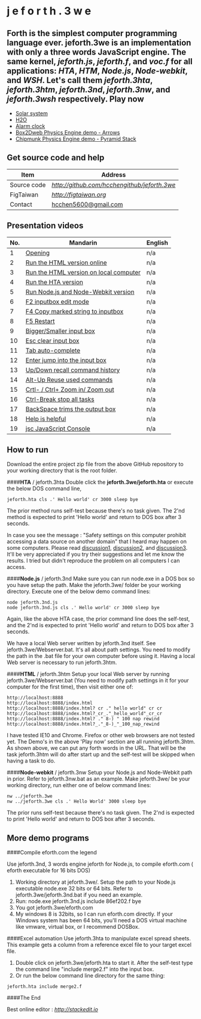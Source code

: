  

j e f o r t h . 3 w e
==============
**Forth** is the simplest computer programming language ever. **jeforth.3we** is an implementation with only a three words JavaScript engine. The same kernel, *jeforth.js*, *jeforth.f*, and *voc.f* for all applications: *HTA*, *HTM*, *Node.js*, *Node-webkit*, and *WSH*. Let's call them *jeforth.3hta*, *jeforth.3htm*, *jeforth.3nd*, *jeforth.3nw*, and *jeforth.3wsh* respectively.
Play now
-----------

 - [Solar system](http://figtaiwan.org/project/jeforth/jeforth.3we-master/index.html?cls_include_solar-system.f)
 - [H2O](http://figtaiwan.org/project/jeforth/jeforth.3we-master/index.html?cls_include_h2o.f)
 - [Alarm clock](http://figtaiwan.org/project/jeforth/jeforth.3we-master/index.html?cls_include_alarm.f_er)
 - [Box2Dweb Physics Engine demo - Arrows](http://figtaiwan.org/project/jeforth/jeforth.3we-master/index.html?cls_include_box2dweb-arrow.f)
 - [Chipmunk Physics Engine demo - Pyramid Stack](http://figtaiwan.org/project/jeforth/jeforth.3we-master/index.html?cls_include_chipmunk-js-pyramidstack.f)
 
Get source code and help
-----------------------------------

| Item | Address |
----------------|----------------------------------------------
| Source code | *http://github.com/hcchengithub/jeforth.3we* |
| FigTaiwan | *http://figtaiwan.org* |
| Contact | hcchen5600@gmail.com |

Presentation videos
-----------------------

| No.   | Mandarin | English |
--------|----------|---------
| 1  | [Opening](http://www.camdemy.com/media/19253)| n/a |
| 2  | [Run the HTML version online](http://www.camdemy.com/media/19254)| n/a |
| 3  | [Run the HTML version on local computer](http://www.camdemy.com/media/19255)| n/a |
| 4  | [Run the HTA version](http://www.camdemy.com/media/19256)| n/a |
| 5  | [Run Node.js and Node-Webkit version](http://www.camdemy.com/media/19257)| n/a |
| 6  | [F2 inputbox edit mode](http://www.camdemy.com/media/19258)| n/a |
| 7  | [F4 Copy marked string to inputbox](http://www.camdemy.com/media/19259)| n/a |
| 8  | [F5 Restart](http://www.camdemy.com/media/19260)| n/a |
| 9  | [Bigger/Smaller input box](http://www.camdemy.com/media/19261)| n/a |
| 10 | [Esc clear input box](http://www.camdemy.com/media/19262)| n/a |
| 11 | [Tab auto-complete](http://www.camdemy.com/media/19263)| n/a |
| 12 | [Enter jump into the input box](http://www.camdemy.com/media/19264)| n/a |
| 13 | [Up/Down recall command history](http://www.camdemy.com/media/19265)| n/a |
| 14 | [Alt-Up Reuse used commands](http://www.camdemy.com/media/19266)| n/a |
| 15 | [Crtl- / Ctrl+ Zoom in/ Zoom out](http://www.camdemy.com/media/19267)| n/a |
| 16 | [Ctrl-Break stop all tasks](http://www.camdemy.com/media/19268)| n/a |
| 17 | [BackSpace trims the output box](http://www.camdemy.com/media/19269)| n/a |
| 18 | [Help is helpful](http://www.camdemy.com/media/19270)| n/a |
| 19 | [jsc JavaScript Console](http://www.camdemy.com/media/19271)| n/a |

How to run
-------------
Download the entire project zip file from the above GitHub repository to your working directory that is the root folder.

####**HTA** / jeforth.3hta
Double click the **jeforth.3we/jeforth.hta** or execute the below DOS command line,
```
jeforth.hta cls .' Hello world' cr 3000 sleep bye
```
The prior method runs self-test because there's no task given. The 2'nd method is expected to print 'Hello world' and return to DOS box after 3 seconds.

In case you see the message : "Safety settings on this computer prohibit accessing a data source on another domain" that I heard may happen on some computers. Please read [discussion1](http://forums.aspfree.com/windows-scripting-64/safety-settings-error-hta-script-266006.html), [discussion2](http://www.sapien.com/forums/viewtopic.php?f=20&t=3725), and [discussion3](https://nakedsecurity.sophos.com/2009/10/16/power-misplaced-trust-htas-insecurity). It'll be very appreciated if you try their suggestions and let me know the results. I tried but didn't reproduce the problem on all computers I can access.

####**Node.js** / jeforth.3nd
Make sure you can run node.exe in a DOS box so you have setup the path. Make the jeforth.3we/ folder be your working directory. Execute one of the below demo command lines:
```
node jeforth.3nd.js
node jeforth.3nd.js cls .' Hello world' cr 3000 sleep bye
```
Again, like the above HTA case, the prior command line does the self-test, and the 2'nd is expected to print 'Hello world' and return to DOS box after 3 seconds.

We have a local Web server written by jeforth.3nd itself. See jeforth.3we/Webserver.bat. It's all about path settings. You need to modify the path in the .bat file for your own computer before using it. Having a local Web server is necessary to run jeforth.3htm.

####**HTML** / jeforth.3htm
Setup your local Web server by running jeforth.3we/Webserver.bat (You need to modify path settings in it for your computer for the first time), then visit either one of:
```
http://localhost:8888
http://localhost:8888/index.html
http://localhost:8888/index.html? cr ." hello world" cr cr 
http://localhost:8888/index.html?_cr_."_hello_world"_cr_cr 
http://localhost:8888/index.html? ." 8-) " 100 nap rewind
http://localhost:8888/index.html?_."_8-)_"_100_nap_rewind
```
I have tested IE10 and Chrome. Firefox or other web browsers are not tested yet. The Demo's in the above 'Play now' section are all running jeforth.3htm. As shown above, we can put any forth words in the URL. That will be the task jeforth.3htm will do after start up and the self-test will be skipped when having a task to do.

####**Node-webkit** / jeforth.3nw
Setup your Node.js and Node-Webkit path in prior. Refer to jeforth.3nw.bat as an example. Make jeforth.3we/ be your working directory, run either one of below command lines:
```
nw ../jeforth.3we
nw ../jeforth.3we cls .' Hello World' 3000 sleep bye
```
The prior runs self-test because there's no task given. The 2'nd is expected to print 'Hello world' and return to DOS box after 3 seconds.
	
More demo programs
-------------------------
####Compile eforth.com the legend

Use jeforth.3nd, 3 words engine jeforth for Node.js, to compile eforth.com ( eforth executable for 16 bits DOS)

 1. Working directory at jeforth.3we/. Setup the path to your Node.js executable node.exe 32 bits or 64 bits. Refer to jeforth.3we/jeforth.3nd.bat if you need an example.
 2. Run: node.exe jeforth.3nd.js include 86ef202.f bye
 3. You got jeforth.3we/eforth.com
 4. My windows 8 is 32bits, so I can run eforth.com directly. If your Windows system has been 64 bits, you'll need a DOS virtual machine like vmware, virtual box, or I recommend DOSBox.

####Excel automation
Use jeforth.3hta to manipulate excel spread sheets. This example gets a column from a reference excel file to your target excel file.

 1. Double click on jeforth.3we/jeforth.hta to start it. After the self-test type the command line "include merge2.f" into the input box.
 2. Or run the below command line directory for the same thing:
```
jeforth.hta include merge2.f
```

####The End

Best online editor : *http://stackedit.io*


